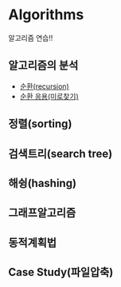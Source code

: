 # Algorithms
알고리즘 연습!!

## 알고리즘의 분석

+ [순환(recursion)](./Java/src/Recursion/README.md)
+ [순환 응용(미로찾기)](./Java/src/Recursion2/README.md)
## 정렬(sorting)

## 검색트리(search tree)

## 해슁(hashing)

## 그래프알고리즘

## 동적계획법

## Case Study(파일압축)
